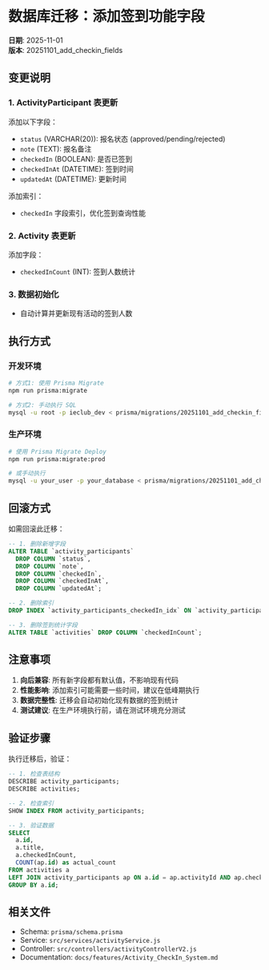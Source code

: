 # 数据库迁移：添加签到功能字段

**日期**: 2025-11-01  
**版本**: 20251101_add_checkin_fields

## 变更说明

### 1. ActivityParticipant 表更新

添加以下字段：
- `status` (VARCHAR(20)): 报名状态 (approved/pending/rejected)
- `note` (TEXT): 报名备注
- `checkedIn` (BOOLEAN): 是否已签到
- `checkedInAt` (DATETIME): 签到时间
- `updatedAt` (DATETIME): 更新时间

添加索引：
- `checkedIn` 字段索引，优化签到查询性能

### 2. Activity 表更新

添加字段：
- `checkedInCount` (INT): 签到人数统计

### 3. 数据初始化

- 自动计算并更新现有活动的签到人数

## 执行方式

### 开发环境

```bash
# 方式1: 使用 Prisma Migrate
npm run prisma:migrate

# 方式2: 手动执行 SQL
mysql -u root -p ieclub_dev < prisma/migrations/20251101_add_checkin_fields/migration.sql
```

### 生产环境

```bash
# 使用 Prisma Migrate Deploy
npm run prisma:migrate:prod

# 或手动执行
mysql -u your_user -p your_database < prisma/migrations/20251101_add_checkin_fields/migration.sql
```

## 回滚方式

如需回滚此迁移：

```sql
-- 1. 删除新增字段
ALTER TABLE `activity_participants` 
  DROP COLUMN `status`,
  DROP COLUMN `note`,
  DROP COLUMN `checkedIn`,
  DROP COLUMN `checkedInAt`,
  DROP COLUMN `updatedAt`;

-- 2. 删除索引
DROP INDEX `activity_participants_checkedIn_idx` ON `activity_participants`;

-- 3. 删除签到统计字段
ALTER TABLE `activities` DROP COLUMN `checkedInCount`;
```

## 注意事项

1. **向后兼容**: 所有新字段都有默认值，不影响现有代码
2. **性能影响**: 添加索引可能需要一些时间，建议在低峰期执行
3. **数据完整性**: 迁移会自动初始化现有数据的签到统计
4. **测试建议**: 在生产环境执行前，请在测试环境充分测试

## 验证步骤

执行迁移后，验证：

```sql
-- 1. 检查表结构
DESCRIBE activity_participants;
DESCRIBE activities;

-- 2. 检查索引
SHOW INDEX FROM activity_participants;

-- 3. 验证数据
SELECT 
  a.id,
  a.title,
  a.checkedInCount,
  COUNT(ap.id) as actual_count
FROM activities a
LEFT JOIN activity_participants ap ON a.id = ap.activityId AND ap.checkedIn = TRUE
GROUP BY a.id;
```

## 相关文件

- Schema: `prisma/schema.prisma`
- Service: `src/services/activityService.js`
- Controller: `src/controllers/activityControllerV2.js`
- Documentation: `docs/features/Activity_CheckIn_System.md`


